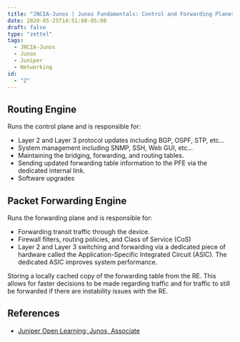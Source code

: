```yaml
---
title: "JNCIA-Junos | Junos Fundamentals: Control and Forwarding Planes"
date: 2020-05-25T14:51:08-05:00
draft: false
type: "zettel"
tags:
  - JNCIA-Junos
  - Junos
  - Juniper
  - Networking
id:
  - "2"
---
```

## Routing Engine
Runs the control plane and is responsible for:

  * Layer 2 and Layer 3 protocol updates including BGP, OSPF, STP, etc…
  * System management including SNMP, SSH, Web GUI, etc…
  * Maintaining the bridging, forwarding, and routing tables.
  * Sending updated forwarding table information to the PFE via the dedicated internal link.
  * Software upgrades

## Packet Forwarding Engine
Runs the forwarding plane and is responsible for:

  * Forwarding transit traffic through the device.
  * Firewall filters, routing policies, and Class of Service (CoS)
  * Layer 2 and Layer 3 switching and forwarding via a dedicated piece of hardware called the Application-Specific Integrated Circuit (ASIC). The dedicated ASIC improves system performance.

Storing a locally cached copy of the forwarding table from the RE. This allows for faster decisions to be made regarding traffic and for traffic to still be forwarded if there are instability issues with the RE.

## References
  * [Juniper Open Learning: Junos, Associate](https://cloud.contentraven.com/junosgenius/learningpath-detail/1004/3/0/1)
